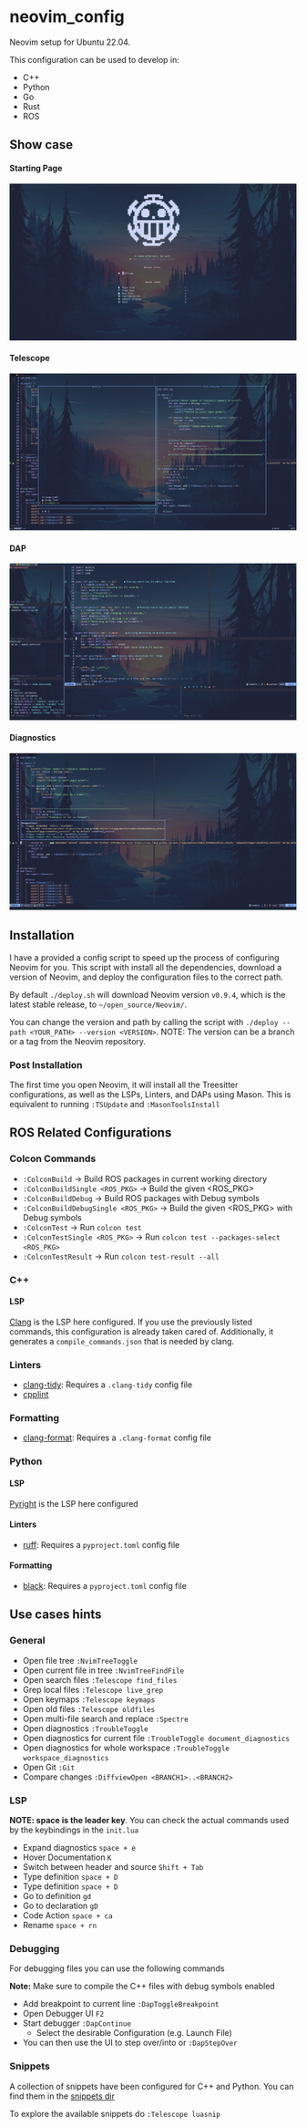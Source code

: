 # neovim_config

Neovim setup for Ubuntu 22.04.

This configuration can be used to develop in:
- C++
- Python
- Go
- Rust
- ROS

## Show case

#### Starting Page

![](./assets/neovim_alpha.png)

#### Telescope

![](./assets/neovim_telescope.png)

#### DAP

![](./assets/neovim_dap.png)

#### Diagnostics

![](./assets/neovim_diagnostics.png)

## Installation

I have a provided a config script to speed up the process of configuring Neovim for you.
This script with install all the dependencies, download a version of Neovim, and deploy the configuration files to the correct path.

By default `./deploy.sh` will download Neovim version `v0.9.4`, which is the latest stable release, to `~/open_source/Neovim/`.

You can change the version and path by calling the script with `./deploy --path <YOUR_PATH> --version <VERSION>`. NOTE: The version can be a branch or a tag from the Neovim repository.

### Post Installation

The first time you open Neovim, it will install all the Treesitter configurations, as well as the LSPs, Linters, and DAPs using Mason. This is equivalent to running `:TSUpdate` and `:MasonToolsInstall`

## ROS Related Configurations

### Colcon Commands

- `:ColconBuild` -> Build ROS packages in current working directory
- `:ColconBuildSingle <ROS_PKG>` -> Build the given <ROS_PKG>
- `:ColconBuildDebug` -> Build ROS packages with Debug symbols
- `:ColconBuildDebugSingle <ROS_PKG>` -> Build the given <ROS_PKG> with Debug symbols
- `:ColconTest` -> Run `colcon test`
- `:ColconTestSingle <ROS_PKG>` -> Run `colcon test --packages-select <ROS_PKG>`
- `:ColconTestResult` -> Run `colcon test-result --all`

### C++

#### LSP

[Clang](https://clang.llvm.org/) is the LSP here configured. If you use the previously listed commands, this configuration is already taken cared of. Additionally, it generates a `compile_commands.json` that is needed by clang.

### Linters

- [clang-tidy](https://clang.llvm.org/extra/clang-tidy/): Requires a `.clang-tidy` config file
- [cpplint](https://github.com/cpplint/cpplint)

### Formatting

- [clang-format](https://clang.llvm.org/docs/ClangFormat.html): Requires a `.clang-format` config file

### Python

#### LSP

[Pyright](https://github.com/microsoft/pyright) is the LSP here configured

#### Linters

- [ruff](https://github.com/astral-sh/ruff): Requires a `pyproject.toml` config file

#### Formatting

- [black](https://github.com/psf/black): Requires a `pyproject.toml` config file

## Use cases hints

### General

- Open file tree `:NvimTreeToggle`
- Open current file in tree `:NvimTreeFindFile`
- Open search files `:Telescope find_files`
- Grep local files `:Telescope live_grep`
- Open keymaps `:Telescope keymaps`
- Open old files `:Telescope oldfiles`
- Open multi-file search and replace `:Spectre`
- Open diagnostics `:TroubleToggle`
- Open diagnostics for current file `:TroubleToggle document_diagnostics`
- Open diagnostics for whole workspace `:TroubleToggle workspace_diagnostics`
- Open Git `:Git`
- Compare changes `:DiffviewOpen <BRANCH1>..<BRANCH2>`

### LSP

**NOTE: space is the leader key**. You can check the actual commands used by the keybindings in the `init.lua`

- Expand diagnostics `space + e`
- Hover Documentation `K`
- Switch between header and source `Shift + Tab`
- Type definition `space + D`
- Type definition `space + D`
- Go to definition `gd`
- Go to declaration `gD`
- Code Action `space + ca`
- Rename `space + rn`

### Debugging

For debugging files you can use the following commands

**Note:** Make sure to compile the C++ files with debug symbols enabled

- Add breakpoint to current line `:DapToggleBreakpoint`
- Open Debugger UI `F2`
- Start debugger `:DapContinue`
  - Select the desirable Configuration (e.g. Launch File)
- You can then use the UI to step over/into or `:DapStepOver`

### Snippets

A collection of snippets have been configured for C++ and Python. You can find them in the [snippets dir](./.config/nvim/snippets/)

To explore the available snippets do `:Telescope luasnip`

